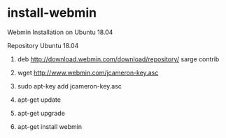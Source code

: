 # install-webmin

Webmin Installation on Ubuntu 18.04




Repository Ubuntu 18.04

1. deb http://download.webmin.com/download/repository/ sarge contrib
 
2. wget http://www.webmin.com/jcameron-key.asc
 
3. sudo apt-key add jcameron-key.asc
 
4. apt-get update
 
5. apt-get upgrade
 
6. apt-get install webmin
